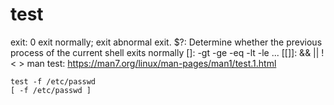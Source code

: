 # test

exit: 0 exit normally; exit abnormal exit.
$?: Determine whether the previous process of the current shell exits normally
[]: -gt -ge -eq -lt -le ...
[[]]: && || ! < >
man test: https://man7.org/linux/man-pages/man1/test.1.html

```shell
test -f /etc/passwd
[ -f /etc/passwd ]
```


